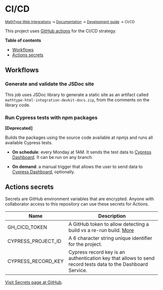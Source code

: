 # CI/CD

<small>[MathType Web Integrations](../../../README.md) → [Documentation](../../README.md) → [Development guide](../README.md) → CI/CD</small>

This project uses [GitHub actions](https://github.com/features/actions) for the CI/CD strategy.

**Table of contents**

- [Workflows](#workflows)
- [Actions secrets](#actions-secrets)

## Workflows

### Generate and validate the JSDoc site

This job uses JSDoc library to generate a static site as an artifact called `mathtype-html-integration-devkit-docs.zip`, from the comments on the library code.

### Run Cypress tests with npm packages

**[Deprecated]**

Builds the packages using the source code available at npmjs and runs all available Cypress tests.

- **On schedule**: every Monday at 1AM. It sends the test data to [Cypress Dashboard][cypress-dashboard]. It can be run on any branch.

- **On demand**: a manual trigger that allows the user to send data to [Cypress Dashboard][cypress-dashboard], optionally.

## Actions secrets

Secrets are GitHub environment variables that are encrypted. Anyone with collaborator access to this repository can use these secrets for Actions.

| Name               | Description                                                                                                 |
| ------------------ | ----------------------------------------------------------------------------------------------------------- |
| GH_CICD_TOKEN      | A GitHub token to allow detecting a build vs a re-run build. [More][cypress-action]                         |
| CYPRESS_PROJECT_ID | A 6 character string unique identifier for the project.                                                     |
| CYPRESS_RECORD_KEY | Cypress record key is an authentication key that allows to send record tests data to the Dashboard Service. |

[Visit Secrets page at GitHub][secrets].

[secrets]: https://github.com/wiris/html-integrations/settings/secrets
[cypress-dashboard]: (https://cypress.io/dashboard/)
[cypress-action]: https://github.com/cypress-io/github-action
